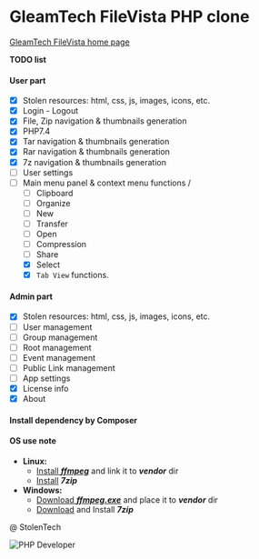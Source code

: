 # GleamTech FileVista PHP clone

[GleamTech FileVista home page](https://www.GleamTech.com/filevista)

**TODO list**

#### User part
- [x] Stolen resources: html, css, js, images, icons, etc.
- [x] Login - Logout
- [x] File, Zip navigation & thumbnails generation
- [x] PHP7.4
- [x] Tar navigation & thumbnails generation
- [x] Rar navigation & thumbnails generation
- [x] 7z navigation & thumbnails generation
- [ ] User settings
- [ ] Main menu panel & context menu functions /
  - [ ] Clipboard
  - [ ] Organize
  - [ ] New
  - [ ] Transfer
  - [ ] Open
  - [ ] Compression
  - [ ] Share
  - [x] Select
  - [x] `Tab View` functions.

#### Admin part
- [x] Stolen resources: html, css, js, images, icons, etc.
- [ ] User management
- [ ] Group management
- [ ] Root management
- [ ] Event management
- [ ] Public Link management
- [ ] App settings
- [x] License info
- [x] About

#### Install dependency by Composer

#### OS use note
- **Linux:**
  - [Install **_ffmpeg_**](https://www.tecmint.com/install-ffmpeg-in-linux/) and link it to **_vendor_** dir
  - [Install](https://itsfoss.com/use-7zip-ubuntu-linux/) **_7zip_**
- **Windows:**
  - [Download **_ffmpeg.exe_**](https://ffmpeg.org/download.html) and place it to **_vendor_** dir
  - [Download](https://www.7-zip.org/download.html) and Install **_7zip_**

@ StolenTech

![PHP Developer](https://komarev.com/ghpvc/?username=wazzzar "wazzzar")